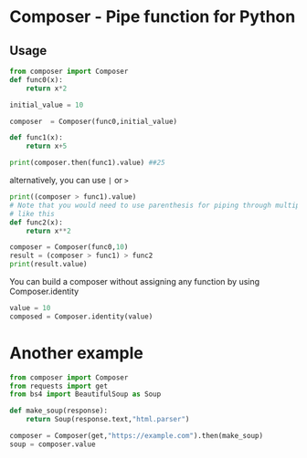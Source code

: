 # Composer - Pipe function for Python

## Usage

```python
from composer import Composer
def func0(x):
    return x*2

initial_value = 10

composer  = Composer(func0,initial_value)

def func1(x):
    return x+5

print(composer.then(func1).value) ##25
```

alternatively, you can use `|` or `>`

```python
print((composer > func1).value)
# Note that you would need to use parenthesis for piping through multiple functions
# like this
def func2(x):
    return x**2

composer = Composer(func0,10)
result = (composer > func1) > func2
print(result.value)
```

You can build a composer without assigning any function by using Composer.identity

```python
value = 10
composed = Composer.identity(value)
```

# Another example

```python
from composer import Composer
from requests import get
from bs4 import BeautifulSoup as Soup

def make_soup(response):
    return Soup(response.text,"html.parser")

composer = Composer(get,"https://example.com").then(make_soup)
soup = composer.value

```
